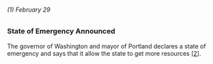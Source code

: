 ###### (1) February 29

### State of Emergency Announced

The governor of Washington and mayor of Portland declares a state of emergency and says that it allow the state to get more resources [[2]](https://www.seattlepi.com/coronavirus/article/washington-state-coronavirus-outbreak-timeline-15188450.php). 